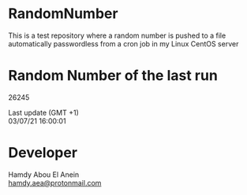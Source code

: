 # RandomNumber    
This is a test repository where a random number is pushed to a file automatically passwordless from a cron job in my Linux CentOS server    
# Random Number of the last run   
26245
      
Last update (GMT +1)    
03/07/21 16:00:01
# Developer    
Hamdy Abou El Anein   
hamdy.aea@protonmail.com
